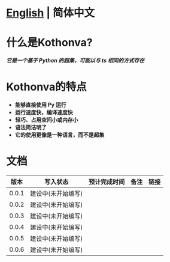# [English](https://github.com/Buelie/Kothonva) | 简体中文

# 什么是Kothonva?
***它是一个基于 Python 的超集，可能以与 ts 相同的方式存在***

# Kothonva的特点

* **能够直接使用 Py 运行**
* **运行速度快，编译速度快**
* **轻巧、占用空间小或内存小**
* **语法简洁明了**
* **它的使用更像是一种语言，而不是超集**

# 文档
| 版本 | 写入状态 | 预计完成时间 | 备注 | 链接 |
| --- | --- | --- | --- | --- |
| 0.0.1 | 建设中(未开始编写) |
| 0.0.2 | 建设中(未开始编写) |
| 0.0.3 | 建设中(未开始编写) |
| 0.0.4 | 建设中(未开始编写) |
| 0.0.5 | 建设中(未开始编写) |
| 0.0.6 | 建设中(未开始编写) |
